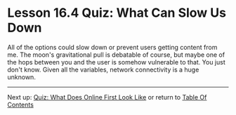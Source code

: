 # Lesson 16.4 Quiz: What Can Slow Us Down

All of the options could slow down or prevent users getting content from me. The moon's gravitational pull is debatable of course, but maybe one of the hops between you and the user is somehow vulnerable to that. You just don't know. Given all the variables, network connectivity is a huge unknown.

- - -
Next up: [Quiz: What Does Online First Look Like](ND024_Part2_Lesson16_05.md) or return to [Table Of Contents](./ND024_TableOfContents.md)

